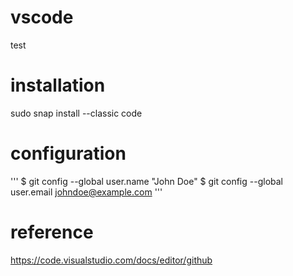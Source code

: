 # vscode
test

# installation
sudo snap install --classic code

# configuration
'''
$ git config --global user.name "John Doe"
$ git config --global user.email johndoe@example.com
'''

# reference
https://code.visualstudio.com/docs/editor/github

